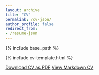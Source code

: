 ```yaml
---
layout: archive
title: "CV"
permalink: /cv-json/
author_profile: false
redirect_from:
- /resume-json
---
```


{% include base_path %}

{% include cv-template.html %}

<div class="cv-download-links">
<a href="{{ base_path }}/files/cv.pdf" class="btn btn--primary">Download CV as PDF</a>
<a href="{{ base_path }}" class="btn btn--inverse">View Markdown CV</a>
</div>
